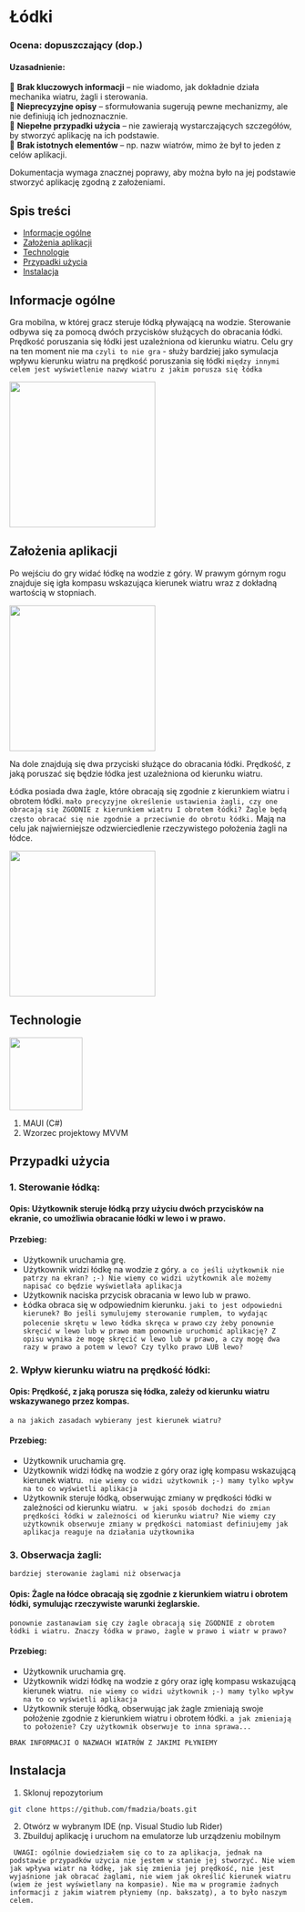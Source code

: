 # Łódki

### **Ocena: dopuszczający (dop.)**  

#### **Uzasadnienie:**  
🔹 **Brak kluczowych informacji** – nie wiadomo, jak dokładnie działa mechanika wiatru, żagli i sterowania.  
🔹 **Nieprecyzyjne opisy** – sformułowania sugerują pewne mechanizmy, ale nie definiują ich jednoznacznie.  
🔹 **Niepełne przypadki użycia** – nie zawierają wystarczających szczegółów, by stworzyć aplikację na ich podstawie.  
🔹 **Brak istotnych elementów** – np. nazw wiatrów, mimo że był to jeden z celów aplikacji.  

Dokumentacja wymaga znacznej poprawy, aby można było na jej podstawie stworzyć aplikację zgodną z założeniami.

## Spis treści

- [Informacje ogólne](#informacje-ogólne)
- [Założenia aplikacji](#założenia-aplikacji)
- [Technologie](#technologie)
- [Przypadki użycia](#przypadki-użycia)
- [Instalacja](#instalacja)

## Informacje ogólne

Gra mobilna, w której gracz steruje łódką pływającą na wodzie. Sterowanie odbywa się za pomocą dwóch przycisków służących do obracania łódki. Prędkość poruszania się łódki jest uzależniona od kierunku wiatru. Celu gry na ten moment nie ma ```czyli to nie gra``` - służy bardziej jako symulacja wpływu kierunku wiatru na prędkość poruszania się łódki ```między innymi celem jest wyświetlenie nazwy wiatru z jakim porusza się łódka```

<img src="https://thumbs.dreamstime.com/b/boat-top-view-isolated-vector-illustration-90963291.jpg" width="256px" />

## Założenia aplikacji

Po wejściu do gry widać łódkę na wodzie z góry. W prawym górnym rogu znajduje się igła kompasu wskazująca kierunek wiatru wraz z dokładną wartością w stopniach.

<img src="https://cdn2.iconfinder.com/data/icons/pix-glyph-set/50/520554-compass_2-512.png" width="256px" />

Na dole znajdują się dwa przyciski służące do obracania łódki. Prędkość, z jaką poruszać się będzie łódka jest uzależniona od kierunku wiatru. 

Łódka posiada dwa żagle, które obracają się zgodnie z kierunkiem wiatru i obrotem łódki. ```mało precyzyjne określenie ustawienia żagli, czy one obracają się ZGODNIE z kierunkiem wiatru I obrotem łódki? Żagle będą często obracać się nie zgodnie a przeciwnie do obrotu łódki.``` Mają na celu jak najwierniejsze odzwierciedlenie rzeczywistego położenia żagli na łódce.

<img src="https://oceansaillust.com/wp-content/uploads/2023/05/point-of-sails1-1.png" width="256px" />

## Technologie

<img src="https://th.bing.com/th/id/OIP.0cez_V3oCGdjzSU6SOjrPAAAAA?rs=1&pid=ImgDetMain" width="128px" />

1. MAUI (C#)
2. Wzorzec projektowy MVVM

## Przypadki użycia

### 1. Sterowanie łódką:

#### Opis: Użytkownik steruje łódką przy użyciu dwóch przycisków na ekranie, co umożliwia obracanie łódki w lewo i w prawo.

#### Przebieg:
- Użytkownik uruchamia grę.
- Użytkownik widzi łódkę na wodzie z góry. ```a co jeśli użytkownik nie patrzy na ekran? ;-) Nie wiemy co widzi użytkownik ale możemy napisać co będzie wyświetlała aplikacja```
- Użytkownik naciska przycisk obracania w lewo lub w prawo.
- Łódka obraca się w odpowiednim kierunku. ```jaki to jest odpowiedni kierunek? Bo jeśli symulujemy sterowanie rumplem, to wydając polecenie skrętu w lewo łódka skręca w prawo```
```czy żeby ponownie skręcić w lewo lub w prawo mam ponownie uruchomić aplikację? Z opisu wynika że mogę skręcić w lewo lub w prawo, a czy mogę dwa razy w prawo a potem w lewo? Czy tylko prawo LUB lewo?``` 

### 2. Wpływ kierunku wiatru na prędkość łódki:

#### Opis: Prędkość, z jaką porusza się łódka, zależy od kierunku wiatru wskazywanego przez kompas. 
```a na jakich zasadach wybierany jest kierunek wiatru?```

#### Przebieg:

- Użytkownik uruchamia grę.
- Użytkownik widzi łódkę na wodzie z góry oraz igłę kompasu wskazującą kierunek wiatru. ``` nie wiemy co widzi użytkownik ;-) mamy tylko wpływ na to co wyświetli aplikacja```
- Użytkownik steruje łódką, obserwując zmiany w prędkości łódki w zależności od kierunku wiatru. ``` w jaki sposób dochodzi do zmian prędkości łódki w zależności od kierunku wiatru? Nie wiemy czy użytkownik obserwuje zmiany w prędkości natomiast definiujemy jak aplikacja reaguje na działania użytkownika```

### 3. Obserwacja żagli:
```bardziej sterowanie żaglami niż obserwacja```

#### Opis: Żagle na łódce obracają się zgodnie z kierunkiem wiatru i obrotem łódki, symulując rzeczywiste warunki żeglarskie.
```ponownie zastanawiam się czy żagle obracają się ZGODNIE z obrotem łódki i wiatru. Znaczy łódka w prawo, żagle w prawo i wiatr w prawo?```

#### Przebieg:

- Użytkownik uruchamia grę.
- Użytkownik widzi łódkę na wodzie z góry oraz igłę kompasu wskazującą kierunek wiatru. ``` nie wiemy co widzi użytkownik ;-) mamy tylko wpływ na to co wyświetli aplikacja```
- Użytkownik steruje łódką, obserwując jak żagle zmieniają swoje położenie zgodnie z kierunkiem wiatru i obrotem łódki. ```a jak zmieniają to położenie? Czy użytkownik obserwuje to inna sprawa...```

```BRAK INFORMACJI O NAZWACH WIATRÓW Z JAKIMI PŁYNIEMY```

## Instalacja

1. Sklonuj repozytorium

```bash
git clone https://github.com/fmadzia/boats.git
```
   
2. Otwórz w wybranym IDE (np. Visual Studio lub Rider)
3. Zbuilduj aplikację i uruchom na emulatorze lub urządzeniu mobilnym

``` UWAGI: ogólnie dowiedziałem się co to za aplikacja, jednak na podstawie przypadków użycia nie jestem w stanie jej stworzyć. Nie wiem jak wpływa wiatr na łódkę, jak się zmienia jej prędkość, nie jest wyjaśnione jak obracać żaglami, nie wiem jak określić kierunek wiatru (wiem że jest wyświetlany na kompasie). Nie ma w programie żadnych informacji z jakim wiatrem płyniemy (np. bakszatg), a to było naszym celem.```
